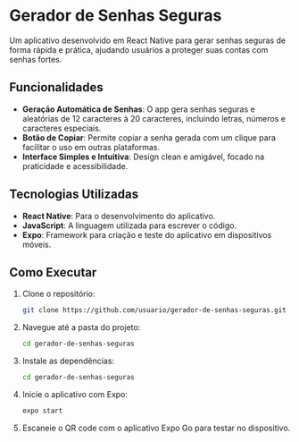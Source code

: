 # Gerador de Senhas Seguras

Um aplicativo desenvolvido em React Native para gerar senhas seguras de forma rápida e prática, ajudando usuários a proteger suas contas com senhas fortes.

## Funcionalidades

- **Geração Automática de Senhas**: O app gera senhas seguras e aleatórias de 12 caracteres à 20 caracteres, incluindo letras, números e caracteres especiais.
- **Botão de Copiar**: Permite copiar a senha gerada com um clique para facilitar o uso em outras plataformas.
- **Interface Simples e Intuitiva**: Design clean e amigável, focado na praticidade e acessibilidade.

## Tecnologias Utilizadas

- **React Native**: Para o desenvolvimento do aplicativo.
- **JavaScript**: A linguagem utilizada para escrever o código.
- **Expo**: Framework para criação e teste do aplicativo em dispositivos móveis.

## Como Executar

1. Clone o repositório:

   ```bash
   git clone https://github.com/usuario/gerador-de-senhas-seguras.git
2. Navegue até a pasta do projeto:

   ```bash
   cd gerador-de-senhas-seguras
3. Instale as dependências:

   ```bash
   cd gerador-de-senhas-seguras
   
4. Inicie o aplicativo com Expo:
   
   ```bash
   expo start

5. Escaneie o QR code com o aplicativo Expo Go para testar no dispositivo.







